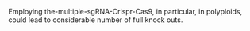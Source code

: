 Employing the-multiple-sgRNA-Crispr-Cas9, in particular, in polyploids, could lead to considerable number of 
full knock outs. 
